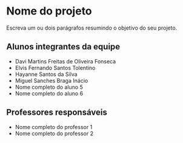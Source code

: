 # Nome do projeto
Escreva um ou dois parágrafos resumindo o objetivo do seu projeto.

## Alunos integrantes da equipe

* Davi Martins Freitas de Oliveira Fonseca
* Elvis Fernando Santos Tolentino
* Hayanne Santos da Silva
* Miguel Sanches Braga Inácio
* Nome completo do aluno 5
* Nome completo do aluno 6

## Professores responsáveis

* Nome completo do professor 1
* Nome completo do professor 2

